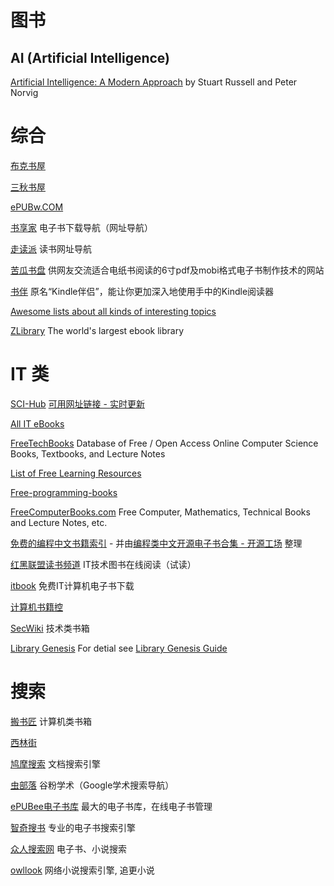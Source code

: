 
# 图书

## AI (Artificial Intelligence)

[Artificial Intelligence: A Modern Approach](http://aima.cs.berkeley.edu/) by Stuart Russell and Peter Norvig

# 综合

[布克书屋](https://www.bukebook.cn/)

[三秋书屋](https://www.d4j.cn/)

[ePUBw.COM](https://epubw.com/)

[书享家](http://shuxiangjia.cn/) 电子书下载导航（网址导航）

[走读派](http://www.zoudupai.com/)  读书网址导航

[苦瓜书盘](https://kgbook.com/) 供网友交流适合电纸书阅读的6寸pdf及mobi格式电子书制作技术的网站

[书伴](https://bookfere.com/) 原名“Kindle伴侣”，能让你更加深入地使用手中的Kindle阅读器

[Awesome lists about all kinds of interesting topics](https://github.com/sindresorhus/awesome)

[ZLibrary](https://b-ok.cc/) The world's largest ebook library


# IT 类

[SCI-Hub](https://sci-hub.tw/) [可用网址链接 - 实时更新](http://tool.yovisun.com/scihub/)

[All IT eBooks](http://www.allitebooks.org/)

[FreeTechBooks](https://www.freetechbooks.com/) Database of Free / Open Access Online Computer Science Books, Textbooks, and Lecture Notes

[List of Free Learning Resources](https://github.com/EbookFoundation/free-programming-books)

[Free-programming-books](https://github.com/EbookFoundation/free-programming-books/blob/master/free-programming-books-zh.md)

[FreeComputerBooks.com](http://freecomputerbooks.com/) Free Computer, Mathematics, Technical Books and Lecture Notes, etc.

[免费的编程中文书籍索引](https://github.com/justjavac/free-programming-books-zh_CN) - 并由[编程类中文开源电子书合集 - 开源工场](https://openingsource.org/1137/) 整理

[红黑联盟读书频道](http://book.2cto.com/) IT技术图书在线阅读（试读）

[itbook](https://itbook.download/) 免费IT计算机电子书下载

[计算机书籍控](http://bestcbooks.com/)

[SecWiki](https://www.sec-wiki.com/news?tag=books) 技术类书箱

[Library Genesis](https://libgen.is/)  For detial see [Library Genesis Guide](https://librarygenesis.net/)


# 搜索

[搬书匠](http://www.banshujiang.cn/) 计算机类书箱

[西林街](https://xilinjie.cc/) 

[鸠摩搜索](https://www.jiumodiary.com/) 文档搜索引擎

[虫部落](http://book.2cto.com/) 谷粉学术（Google学术搜索导航）

[ePUBee电子书库](http://cn.epubee.com/books/) 最大的电子书库，在线电子书管理

[智奇搜书](https://www.zqbook.top/) 专业的电子书搜索引擎

[众人搜索网](http://dianzishu.renrensousuo.com/) 电子书、小说搜索

[owllook](https://www.owllook.net/) 网络小说搜索引擎, 追更小说
